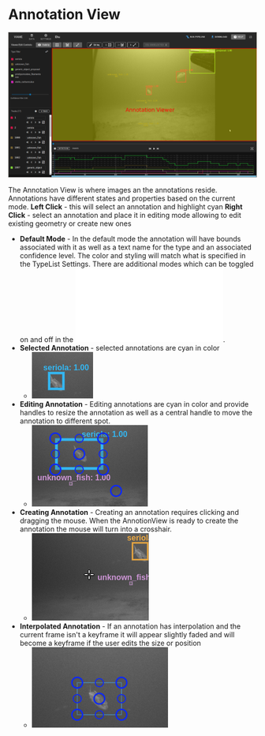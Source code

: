 # Annotation View

![Annotaton View Hightlight](images/UIView/AnnotationViewHighlight.png)

The Annotation View is where images an the annotations reside.  Annotations have different states and properties based on the current mode.
**Left Click** - this will select an annotation and highlight cyan
**Right Click** - select an annotation and place it in editing mode allowing to edit existing geometry or create new ones

* **Default Mode** - In the default mode the annotation will have bounds associated with it as well as a text name for the type and an associated confidence level.  The color and styling will match what is specified in the TypeList Settings.  There are additional modes which can be toggled on and off in the ![Edit Bar](UI-Edit-Bar.md).
* **Selected Annotation** - selected annotations are cyan in color
    * ![Track Selected Mode](images/TrackSelectedMode.png)
* **Editing Annotation** - Editing annotations are cyan in color and provide handles to resize the annotation as well as a central handle to move the annotation to different spot.
    * ![Track Edit Mode](images/TrackEditMode.png)
* **Creating Annotation** - Creating an annotation requires clicking and dragging the mouse.  When the AnnotionView is ready to create the annotation the mouse will turn into a crosshair.
    * ![Track Creation Crosshair](images/TrackCreationCrosshair.png)
* **Interpolated Annotation** - If an annotation has interpolation and the current frame isn't a keyframe it will appear slightly faded and will become a keyframe if the user edits the size or position
    * ![Interpolated Editing](images/InterpolatedEditing.png)
